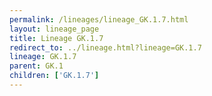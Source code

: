 ```yaml
---
permalink: /lineages/lineage_GK.1.7.html
layout: lineage_page
title: Lineage GK.1.7
redirect_to: ../lineage.html?lineage=GK.1.7
lineage: GK.1.7
parent: GK.1
children: ['GK.1.7']
---
```

